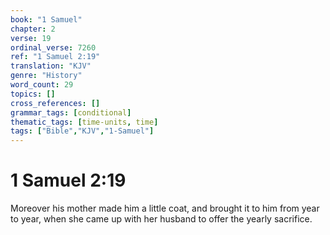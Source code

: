 ```yaml
---
book: "1 Samuel"
chapter: 2
verse: 19
ordinal_verse: 7260
ref: "1 Samuel 2:19"
translation: "KJV"
genre: "History"
word_count: 29
topics: []
cross_references: []
grammar_tags: [conditional]
thematic_tags: [time-units, time]
tags: ["Bible","KJV","1-Samuel"]
---
```


# 1 Samuel 2:19

Moreover his mother made him a little coat, and brought it to him from year to year, when she came up with her husband to offer the yearly sacrifice.
